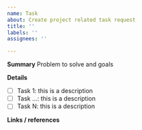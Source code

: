 ```yaml
---
name: Task
about: Create project related task request
title: ''
labels: ''
assignees: ''

---
```


**Summary**
Problem to solve and goals

**Details**

- [ ] Task 1: this is a description
- [ ] Task ...: this is a description
- [ ] Task N: this is a description

**Links / references**
